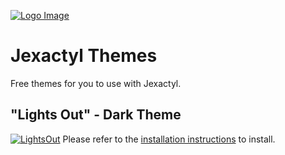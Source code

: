 [![Logo Image](https://cdn.discordapp.com/attachments/696713493168259106/935167710399201320/Jexactyl_textured.png)](https://jexactyl.com)

# Jexactyl Themes
Free themes for you to use with Jexactyl.

## "Lights Out" - Dark Theme
[![LightsOut](https://raw.githubusercontent.com/Jexactyl/themes/main/lights-out/screenshots/home.png)](https://github.com/Jexactyl/themes/blob/main/lights-out/README.md)
Please refer to the [installation instructions](https://github.com/Jexactyl/themes/blob/main/lights-out/README.md) to install.
